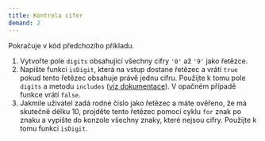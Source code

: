 ```yaml
---
title: Kontrola cifer
demand: 2
---
```


Pokračuje v kód předchozího příkladu.

1. Vytvořte pole `digits` obsahující všechny cifry `'0'` až `'9'` jako řetězce.
1. Napište funkci `isDigit`, která na vstup dostane řetězec a vrátí `true` pokud tento řetězec obsahuje právě jednu cifru. Použijte k tomu pole `digits` a metodu `includes` ([viz dokumentace](https://developer.mozilla.org/en-US/docs/Web/JavaScript/Reference/Global_Objects/Array/includes)). V opačném případě funkce vrátí `false`.
1. Jakmile uživatel zadá rodné číslo jako řetězec a máte ověřeno, že má skutečně délku 10, projděte tento řetězec pomocí cyklu `for` znak po znaku a vypište do konzole všechny znaky, které nejsou cifry. Použijte k tomu funkci `isDigit`.
